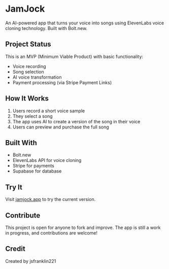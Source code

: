 # JamJock

An AI-powered app that turns your voice into songs using ElevenLabs voice cloning technology. Built with Bolt.new.

## Project Status

This is an MVP (Minimum Viable Product) with basic functionality:
- Voice recording
- Song selection
- AI voice transformation
- Payment processing (via Stripe Payment Links)

## How It Works

1. Users record a short voice sample
2. They select a song
3. The app uses AI to create a version of the song in their voice
4. Users can preview and purchase the full song

## Built With

- Bolt.new
- ElevenLabs API for voice cloning
- Stripe for payments
- Supabase for database

## Try It

Visit [jamjock.app](https://jamjock.app) to try the current version.

## Contribute

This project is open for anyone to fork and improve. The app is still a work in progress, and contributions are welcome!

## Credit

Created by jsfranklin221
